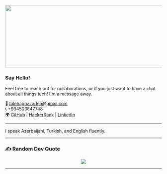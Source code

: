 
<div align="center">
  <img height="200" width="900" src="https://media3.giphy.com/media/v1.Y2lkPTc5MGI3NjExdmdtdTl4eGZxZm5tNzd2NmYzamN6NWltcG1wenluaHduZG1sZHh4MSZlcD12MV9pbnRlcm5hbF9naWZfYnlfaWQmY3Q9Zw/9JLQKmspQAMWQ/giphy.gif"  />
</div>

###


### Say Hello!

Feel free to reach out for collaborations, or if you just want to have a chat about all things tech! I'm a message away.

📧 talehaghazadeh@gmail.com  
📞 +994503847748  
🌍 [GitHub](https://github.com/t4l3x) | [HackerRank](https://www.hackerrank.com/t4l3x) | [LinkedIn](https://www.linkedin.com/in/talehaghazada)

---

I speak Azerbaijani, Turkish, and English fluently.

---

### ✍️ Random Dev Quote
<div align="center">
   <img height="auto" width="auto" src="https://quotes-github-readme.vercel.app/api?type=horizontal&theme=radical" />
</div>

---


<!-- Proudly created with GPRM ( https://gprm.itsvg.in ) -->
